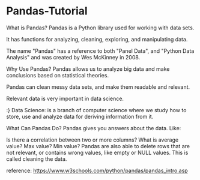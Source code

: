 # Pandas-Tutorial
What is Pandas?
Pandas is a Python library used for working with data sets.

It has functions for analyzing, cleaning, exploring, and manipulating data.

The name "Pandas" has a reference to both "Panel Data", and "Python Data Analysis" and was created by Wes McKinney in 2008.

Why Use Pandas?
Pandas allows us to analyze big data and make conclusions based on statistical theories.

Pandas can clean messy data sets, and make them readable and relevant.

Relevant data is very important in data science.

:}
Data Science: is a branch of computer science where we study how to store, use and analyze data for deriving information from it.

What Can Pandas Do?
Pandas gives you answers about the data. Like:

Is there a correlation between two or more columns?
What is average value?
Max value?
Min value?
Pandas are also able to delete rows that are not relevant, or contains wrong values, like empty or NULL values. This is called cleaning the data.

reference: 
https://www.w3schools.com/python/pandas/pandas_intro.asp
